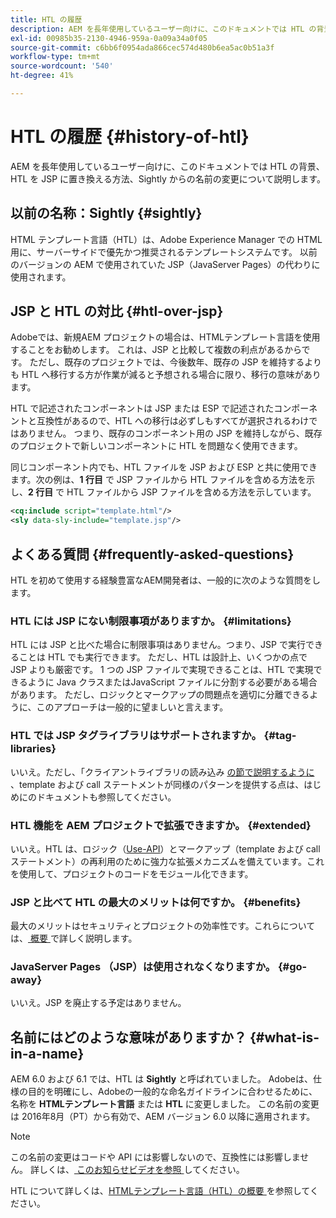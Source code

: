 ```yaml
---
title: HTL の履歴
description: AEM を長年使用しているユーザー向けに、このドキュメントでは HTL の背景、HTL を JSP に置き換える方法、Sightly からの名前の変更について説明します。
exl-id: 00985b35-2130-4946-959a-0a09a34a0f05
source-git-commit: c6bb6f0954ada866cec574d480b6ea5ac0b51a3f
workflow-type: tm+mt
source-wordcount: '540'
ht-degree: 41%

---
```



# HTL の履歴 {#history-of-htl}

AEM を長年使用しているユーザー向けに、このドキュメントでは HTL の背景、HTL を JSP に置き換える方法、Sightly からの名前の変更について説明します。

## 以前の名称：Sightly {#sightly}

HTML テンプレート言語（HTL）は、Adobe Experience Manager での HTML 用に、サーバーサイドで優先かつ推奨されるテンプレートシステムです。 以前のバージョンの AEM で使用されていた JSP（JavaServer Pages）の代わりに使用されます。

## JSP と HTL の対比 {#htl-over-jsp}

Adobeでは、新規AEM プロジェクトの場合は、HTMLテンプレート言語を使用することをお勧めします。 これは、JSP と比較して複数の利点があるからです。 ただし、既存のプロジェクトでは、今後数年、既存の JSP を維持するよりも HTL へ移行する方が作業が減ると予想される場合に限り、移行の意味があります。

HTL で記述されたコンポーネントは JSP または ESP で記述されたコンポーネントと互換性があるので、HTL への移行は必ずしもすべてが選択されるわけではありません。 つまり、既存のコンポーネント用の JSP を維持しながら、既存のプロジェクトで新しいコンポーネントに HTL を問題なく使用できます。

同じコンポーネント内でも、HTL ファイルを JSP および ESP と共に使用できます。次の例は、**1 行目** で JSP ファイルから HTL ファイルを含める方法を示し、**2 行目** で HTL ファイルから JSP ファイルを含める方法を示しています。

```xml
<cq:include script="template.html"/>
<sly data-sly-include="template.jsp"/>
```

## よくある質問 {#frequently-asked-questions}

HTL を初めて使用する経験豊富なAEM開発者は、一般的に次のような質問をします。

### HTL には JSP にない制限事項がありますか。 {#limitations}

HTL には JSP と比べた場合に制限事項はありません。つまり、JSP で実行できることは HTL でも実行できます。 ただし、HTL は設計上、いくつかの点で JSP よりも厳密です。 1 つの JSP ファイルで実現できることは、HTL で実現できるように Java クラスまたはJavaScript ファイルに分割する必要がある場合があります。 ただし、ロジックとマークアップの問題点を適切に分離できるように、このアプローチは一般的に望ましいと言えます。

### HTL では JSP タグライブラリはサポートされますか。 {#tag-libraries}

いいえ。ただし、「クライアントライブラリの読み込み [ の節で説明するように ](getting-started.md#loading-client-libraries)、template および call ステートメントが同様のパターンを提供する点は、はじめにのドキュメントも参照してください。

### HTL 機能を AEM プロジェクトで拡張できますか。 {#extended}

いいえ。HTL は、ロジック（[Use-API](#use-api-for-accessing-logic)）とマークアップ（template および call ステートメント）の再利用のために強力な拡張メカニズムを備えています。これを使用して、プロジェクトのコードをモジュール化できます。

### JSP と比べて HTL の最大のメリットは何ですか。 {#benefits}

最大のメリットはセキュリティとプロジェクトの効率性です。これらについては、[ 概要 ](overview.md) で詳しく説明します。

### JavaServer Pages （JSP）は使用されなくなりますか。 {#go-away}

いいえ。JSP を廃止する予定はありません。

## 名前にはどのような意味がありますか？ {#what-is-in-a-name}

AEM 6.0 および 6.1 では、HTL は **Sightly** と呼ばれていました。 Adobeは、仕様の目的を明確にし、Adobeの一般的な命名ガイドラインに合わせるために、名称を **HTMLテンプレート言語** または **HTL** に変更しました。 この名前の変更は 2016年8月（PT）から有効で、AEM バージョン 6.0 以降に適用されます。

>[!NOTE]
>
>この名前の変更はコードや API には影響しないので、互換性には影響しません。 詳しくは、[ このお知らせビデオを参照 ](https://helpx.adobe.com/jp/experience-manager/how-to/announce-htl.html) してください。

HTL について詳しくは、[HTMLテンプレート言語（HTL）の概要 ](overview.md) を参照してください。
